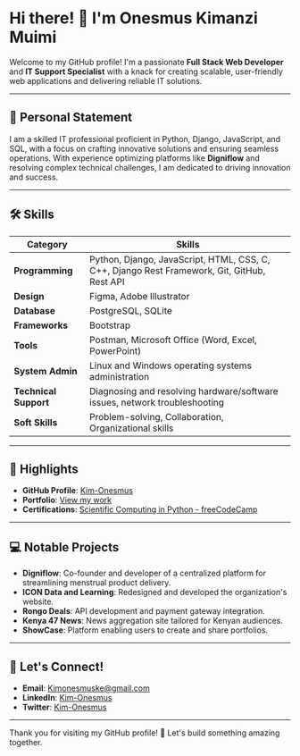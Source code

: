 # Hi there! 👋 I'm Onesmus Kimanzi Muimi

Welcome to my GitHub profile! I'm a passionate **Full Stack Web Developer** and **IT Support Specialist** with a knack for creating scalable, user-friendly web applications and delivering reliable IT solutions.

---

## 📜 Personal Statement

I am a skilled IT professional proficient in Python, Django, JavaScript, and SQL, with a focus on crafting innovative solutions and ensuring seamless operations. With experience optimizing platforms like **Digniflow** and resolving complex technical challenges, I am dedicated to driving innovation and success.

---

## 🛠️ Skills

| **Category**        | **Skills**                                                                                     |
|---------------------|-----------------------------------------------------------------------------------------------|
| **Programming**     | Python, Django, JavaScript, HTML, CSS, C, C++, Django Rest Framework, Git, GitHub, Rest API   |
| **Design**          | Figma, Adobe Illustrator                                                                      |
| **Database**        | PostgreSQL, SQLite                                                                            |
| **Frameworks**      | Bootstrap                                                                                     |
| **Tools**           | Postman, Microsoft Office (Word, Excel, PowerPoint)                                           |
| **System Admin**    | Linux and Windows operating systems administration                                            |
| **Technical Support**| Diagnosing and resolving hardware/software issues, network troubleshooting                    |
| **Soft Skills**     | Problem-solving, Collaboration, Organizational skills                                         |

---

## 🌟 Highlights

- **GitHub Profile**: [Kim-Onesmus](https://github.com/Kim-Onesmus)
- **Portfolio**: [View my work](https://onesmus-kimanzi.vercel.app/)
- **Certifications**: [Scientific Computing in Python - freeCodeCamp](https://www.freecodecamp.org/certification/Kimanzi/scientific-computing-with-python-v7)

---

## 💻 Notable Projects

- **Digniflow**: Co-founder and developer of a centralized platform for streamlining menstrual product delivery.
- **ICON Data and Learning**: Redesigned and developed the organization's website.
- **Rongo Deals**: API development and payment gateway integration.
- **Kenya 47 News**: News aggregation site tailored for Kenyan audiences.
- **ShowCase**: Platform enabling users to create and share portfolios.

---

## 🔗 Let's Connect!

- **Email**: [Kimonesmuske@gmail.com](mailto:Kimonesmuske@gmail.com)
- **LinkedIn**: [Kim-Onesmus](https://www.linkedin.com/in/onesmus-muimi-67192026b/)
- **Twitter**: [Kim-Onesmus](https://x.com/Kiim844)

---

Thank you for visiting my GitHub profile! 🚀 Let's build something amazing together.
